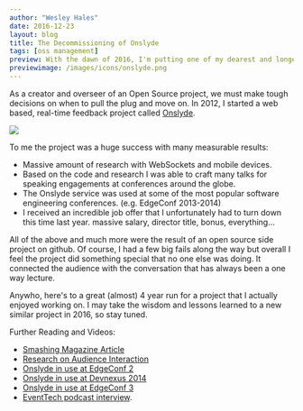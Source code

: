 ```yaml
---
author: "Wesley Hales"
date: 2016-12-23
layout: blog
title: The Decommissioning of Onslyde
tags: [oss management]
preview: With the dawn of 2016, I'm putting one of my dearest and longest running open source projects, Onslyde, to rest. 
previewimage: /images/icons/onslyde.png
---
```


As a creator and overseer of an Open Source project, we must make tough decisions on when to pull the plug and move on. In 2012,
I started a web based, real-time feedback project called [Onslyde](http://wesleyhales.com/blog/2013/02/25/How-Collective-Wisdom-Shapes-a-Talk/). 

<img style="max-width:90%" src="/images/posts/2015-12-23/edge1-panel-detail-large-opt.png"/>

To me the project was a huge success with many measurable results: 

* Massive amount of research with WebSockets and mobile devices.
* Based on the code and research I was able to craft many talks for speaking engagements at conferences around the globe.
* The Onslyde service was used at some of the most popular software engineering conferences. (e.g. EdgeConf 2013-2014)
* I received an incredible job offer that I unfortunately had to turn down this time last year. massive salary, director title, bonus, everything...

All of the above and much more were the result of an open source side project on github. Of course, I had a few big fails
 along the way but overall I feel the project did something special that no one else was doing. It connected the audience with the
 conversation that has always been a one way lecture.

Anywho, here's to a great (almost) 4 year run for a project that I actually enjoyed working on. I may take the wisdom and lessons 
learned to a new similar project in 2016, so stay tuned.

Further Reading and Videos:

* [Smashing Magazine Article](http://coding.smashingmagazine.com/2013/11/20/reinventing-the-tech-conference-experience/)
* [Research on Audience Interaction](http://wesleyhales.com/blog/2013/02/25/How-Collective-Wisdom-Shapes-a-Talk/)
* [Onslyde in use at EdgeConf 2](http://labs.ft.com/2013/10/thoughts-from-edge-2/)
* [Onslyde in use at Devnexus 2014](http://wesleyhales.com/blog/2014/02/26/A-More-Better-Conference-Experience/)
* [Onslyde in use at EdgeConf 3](https://www.christianheilmann.com/2014/03/22/edgeconf-3-just-be-there-next-time-trust-me/)
* [EventTech podcast interview](http://eventtech.co/2014/01/24/wesley-hales-creator-of-onslyde/).

<br/>
<br/>